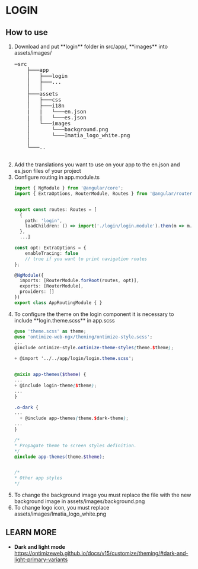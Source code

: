 # LOGIN

## How to use
<ol>
<li>Download and put **login** folder in src/app/, **images** into assets/images/   </li>
<pre>
─src
    ├───app
    │   ├───login
    │   ├───...
    │   │
    ├───assets
    │   ├───css
    │   ├───i18n
    |   |   └───en.json
    |   |   └───es.json
    │   └───images
    │       └───background.png
    │       └───Imatia_logo_white.png
    │
    └───..


</pre>

<li>Add the translations you want to use on your app ​​to the en.json and es.json files of your project</li>

<li>Configure routing in app.module.ts</li>

```ts
import { NgModule } from '@angular/core';
import { ExtraOptions, RouterModule, Routes } from '@angular/router';


export const routes: Routes = [
  {
    path: 'login',
    loadChildren: () => import('./login/login.module').then(m => m.LoginModule)
  },
  ...]

const opt: ExtraOptions = {
    enableTracing: false
    // true if you want to print navigation routes
};

@NgModule({
  imports: [RouterModule.forRoot(routes, opt)],
  exports: [RouterModule],
  providers: []
})
export class AppRoutingModule { }

```

<li>To configure the theme on the login component it is necessary to include **login.theme.scss** in app.scss</li>

```app.scss
@use 'theme.scss' as theme;
@use 'ontimize-web-ngx/theming/ontimize-style.scss';
...
@include ontimize-style.ontimize-theme-styles(theme.$theme);

+ @import '../../app/login/login.theme.scss';


@mixin app-themes($theme) {
...
+ @include login-theme($theme);
...
}

.o-dark {
...
  + @include app-themes(theme.$dark-theme);
...
}

/*
* Propagate theme to screen styles definition.
*/
@include app-themes(theme.$theme);


/*
* Other app styles
*/

```

<li>To change the background image you must replace the file with the new background image in assets/images/background.png</li>

<li>To change logo icon, you must replace assets/images/Imatia_logo_white.png</li>
</ol>

## LEARN MORE
* **Dark and light mode** https://ontimizeweb.github.io/docs/v15/customize/theming/#dark-and-light-primary-variants
